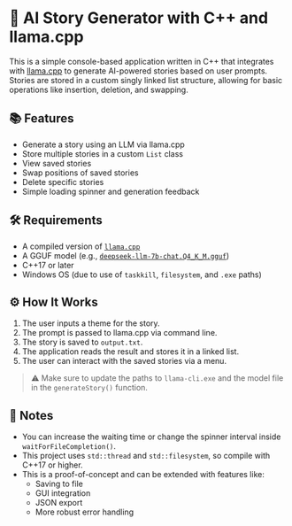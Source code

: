 # 🧠 AI Story Generator with C++ and llama.cpp

This is a simple console-based application written in C++ that integrates with [llama.cpp](https://github.com/ggerganov/llama.cpp) to generate AI-powered stories based on user prompts. Stories are stored in a custom singly linked list structure, allowing for basic operations like insertion, deletion, and swapping.

## 📚 Features

- Generate a story using an LLM via llama.cpp
- Store multiple stories in a custom `List` class
- View saved stories
- Swap positions of saved stories
- Delete specific stories
- Simple loading spinner and generation feedback

## 🛠 Requirements

- A compiled version of [`llama.cpp`](https://github.com/ggerganov/llama.cpp)
- A GGUF model (e.g., [`deepseek-llm-7b-chat.Q4_K_M.gguf`](https://huggingface.co/deepseek-ai/deepseek-llm-7b-chat))
- C++17 or later
- Windows OS (due to use of `taskkill`, `filesystem`, and `.exe` paths)

## ⚙️ How It Works

1. The user inputs a theme for the story.
2. The prompt is passed to llama.cpp via command line.
3. The story is saved to `output.txt`.
4. The application reads the result and stores it in a linked list.
5. The user can interact with the saved stories via a menu.


> ⚠️ Make sure to update the paths to `llama-cli.exe` and the model file in the `generateStory()` function.

## 📌 Notes

- You can increase the waiting time or change the spinner interval inside `waitForFileCompletion()`.
- This project uses `std::thread` and `std::filesystem`, so compile with C++17 or higher.
- This is a proof-of-concept and can be extended with features like:
  - Saving to file
  - GUI integration
  - JSON export
  - More robust error handling